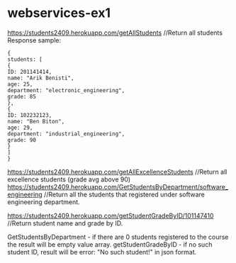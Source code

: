 # webservices-ex1
https://students2409.herokuapp.com/getAllStudents //Return all students
Response sample:
```
{
students: [
{
ID: 201141414,
name: "Arik Benisti",
age: 25,
department: "electronic_engineering",
grade: 85
},
{
ID: 102232123,
name: "Ben Biton",
age: 29,
department: "industrial_engineering",
grade: 90
}
]
}
```
https://students2409.herokuapp.com/getAllExcellenceStudents                     //Return all excellence students (grade avg above 90)
https://students2409.herokuapp.com/GetStudentsByDepartment/software_engineering //Return all the students that registered under software engineering department.

https://students2409.herokuapp.com/getStudentGradeByID/101147410                //Return student name and grade by ID.

GetStudentsByDepartment - if there are 0 students registered to the course the result will be empty value array.
getStudentGradeByID - if no such student ID, result will be error: "No such student!" in json format.

